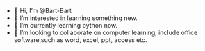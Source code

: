 - 👋 Hi, I’m @Bart-Bart
- 👀 I’m interested in learning something new.
- 🌱 I’m currently learning python now.
- 💞️ I’m looking to collaborate on computer learning, include office software,such as word, excel, ppt, access etc.


<!---
Bart-Bart/Bart-Bart is a ✨ special ✨ repository because its `README.md` (this file) appears on your GitHub profile.
You can click the Preview link to take a look at your changes.
--->
